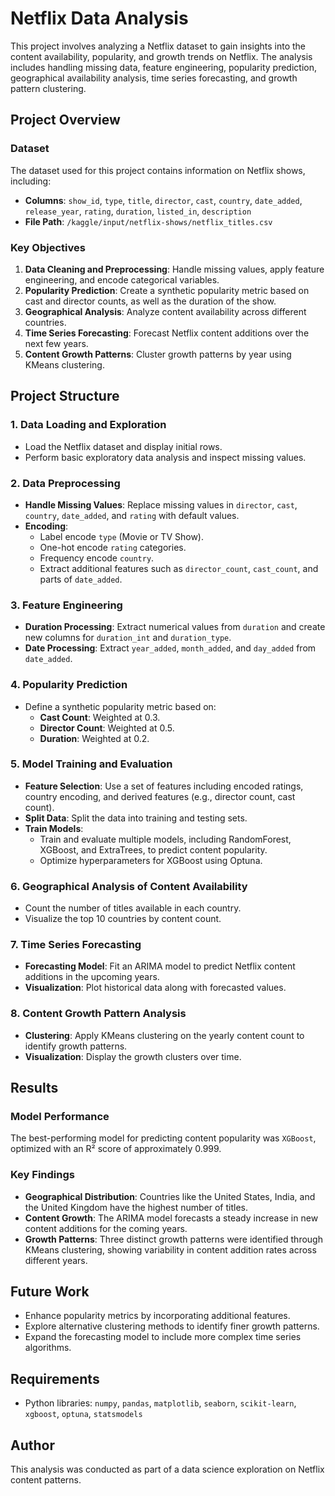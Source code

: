 # Netflix Data Analysis

This project involves analyzing a Netflix dataset to gain insights into the content availability, popularity, and growth trends on Netflix. The analysis includes handling missing data, feature engineering, popularity prediction, geographical availability analysis, time series forecasting, and growth pattern clustering.

## Project Overview

### Dataset
The dataset used for this project contains information on Netflix shows, including:
- **Columns**: `show_id`, `type`, `title`, `director`, `cast`, `country`, `date_added`, `release_year`, `rating`, `duration`, `listed_in`, `description`
- **File Path**: `/kaggle/input/netflix-shows/netflix_titles.csv`

### Key Objectives
1. **Data Cleaning and Preprocessing**: Handle missing values, apply feature engineering, and encode categorical variables.
2. **Popularity Prediction**: Create a synthetic popularity metric based on cast and director counts, as well as the duration of the show.
3. **Geographical Analysis**: Analyze content availability across different countries.
4. **Time Series Forecasting**: Forecast Netflix content additions over the next few years.
5. **Content Growth Patterns**: Cluster growth patterns by year using KMeans clustering.

## Project Structure

### 1. Data Loading and Exploration
- Load the Netflix dataset and display initial rows.
- Perform basic exploratory data analysis and inspect missing values.

### 2. Data Preprocessing
- **Handle Missing Values**: Replace missing values in `director`, `cast`, `country`, `date_added`, and `rating` with default values.
- **Encoding**: 
  - Label encode `type` (Movie or TV Show).
  - One-hot encode `rating` categories.
  - Frequency encode `country`.
  - Extract additional features such as `director_count`, `cast_count`, and parts of `date_added`.

### 3. Feature Engineering
- **Duration Processing**: Extract numerical values from `duration` and create new columns for `duration_int` and `duration_type`.
- **Date Processing**: Extract `year_added`, `month_added`, and `day_added` from `date_added`.

### 4. Popularity Prediction
- Define a synthetic popularity metric based on:
  - **Cast Count**: Weighted at 0.3.
  - **Director Count**: Weighted at 0.5.
  - **Duration**: Weighted at 0.2.

### 5. Model Training and Evaluation
- **Feature Selection**: Use a set of features including encoded ratings, country encoding, and derived features (e.g., director count, cast count).
- **Split Data**: Split the data into training and testing sets.
- **Train Models**:
  - Train and evaluate multiple models, including RandomForest, XGBoost, and ExtraTrees, to predict content popularity.
  - Optimize hyperparameters for XGBoost using Optuna.

### 6. Geographical Analysis of Content Availability
- Count the number of titles available in each country.
- Visualize the top 10 countries by content count.

### 7. Time Series Forecasting
- **Forecasting Model**: Fit an ARIMA model to predict Netflix content additions in the upcoming years.
- **Visualization**: Plot historical data along with forecasted values.

### 8. Content Growth Pattern Analysis
- **Clustering**: Apply KMeans clustering on the yearly content count to identify growth patterns.
- **Visualization**: Display the growth clusters over time.

## Results

### Model Performance
The best-performing model for predicting content popularity was `XGBoost`, optimized with an R² score of approximately 0.999.

### Key Findings
- **Geographical Distribution**: Countries like the United States, India, and the United Kingdom have the highest number of titles.
- **Content Growth**: The ARIMA model forecasts a steady increase in new content additions for the coming years.
- **Growth Patterns**: Three distinct growth patterns were identified through KMeans clustering, showing variability in content addition rates across different years.

## Future Work
- Enhance popularity metrics by incorporating additional features.
- Explore alternative clustering methods to identify finer growth patterns.
- Expand the forecasting model to include more complex time series algorithms.

## Requirements
- Python libraries: `numpy`, `pandas`, `matplotlib`, `seaborn`, `scikit-learn`, `xgboost`, `optuna`, `statsmodels`

## Author
This analysis was conducted as part of a data science exploration on Netflix content patterns.
